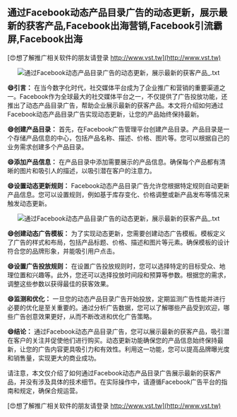 ## **通过Facebook动态产品目录广告的动态更新，展示最新的获客产品,Facebook出海营销,Facebook引流霸屏,Facebook出海**

[😍想了解推广相关软件的朋友请登录 http://www.vst.tw](http://www.vst.tw)

 <center><img src="https://vst.tw/MP4/tuiguang/png/8.png" alt="通过Facebook动态产品目录广告的动态更新，展示最新的获客产品_.txt"></center>

**😄引言：**
在当今数字化时代，社交媒体平台成为了企业推广和营销的重要渠道之一。Facebook作为全球最大的社交媒体平台之一，不仅提供了广告投放功能，还推出了动态产品目录广告，帮助企业展示最新的获客产品。本文将介绍如何通过Facebook动态产品目录广告实现动态更新，让您的产品始终保持最新。

**😄创建产品目录：**
首先，在Facebook广告管理平台创建产品目录。产品目录是一个存储产品信息的中心，包括产品名称、描述、价格、图片等。您可以根据自己的业务需求创建多个产品目录。

**😄添加产品信息：**
在产品目录中添加需要展示的产品信息。确保每个产品都有清晰的图片和吸引人的描述，以吸引潜在客户的注意力。

**😄设置动态更新规则：**
Facebook动态产品目录广告允许您根据特定规则自动更新产品信息。您可以设置规则，例如基于库存变化、价格调整或新产品发布等情况来触发动态更新。

 <center><img src="https://vst.tw/MP4/tuiguang/png/6.png" alt="通过Facebook动态产品目录广告的动态更新，展示最新的获客产品_.txt"></center>

**😄创建动态广告模板：**
为了实现动态更新，您需要创建动态广告模板。模板定义了广告的样式和布局，包括产品标题、价格、描述和图片等元素。确保模板的设计符合您的品牌形象，并能吸引用户点击。

**😄设置广告投放规则：**
在设置广告投放规则时，您可以选择特定的目标受众、地理位置和兴趣等。此外，您还可以选择投放时间段和预算等参数。根据您的需求，调整这些参数以获得最佳的获客效果。

**😄监测和优化：**
一旦您的动态产品目录广告开始投放，定期监测广告性能并进行必要的优化是至关重要的。通过分析广告数据，您可以了解哪些产品受到欢迎，哪些广告创意效果更好，从而不断改进和优化广告策略。

**😄结论：**
通过Facebook动态产品目录广告，您可以展示最新的获客产品，吸引潜在客户的关注并促使他们进行购买。动态更新功能确保您的产品信息始终保持最新，让您的广告内容更具吸引力和有效性。利用这一功能，您可以提高品牌曝光度和销售量，实现更大的商业成功。

请注意，本文仅介绍了如何通过Facebook动态产品目录广告展示最新的获客产品，并没有涉及具体的技术细节。在实际操作中，请遵循Facebook广告平台的指南和规定，确保合规运营。

[😍想了解推广相关软件的朋友请登录 http://www.vst.tw](http://www.vst.tw)




